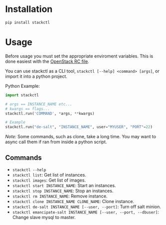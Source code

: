 # Installation

`pip install stackctl`

# Usage

Before usage you must set the appropriate enviroment variables.
This is done easiest with the [OpenStack RC file](http://docs.openstack.org/cli-reference/content/cli_openrc.html).

You can use stackctl as a CLI tool, `stackctl [--help] <command> [args]`,
or import it into a python project.

Python Example:
```python
import stackctl

# args == INSTANCE_NAME etc...
# kwargs == flags...
stackctl.run('COMMAND', *args, **kwargs)

# Example
stackctl.run("de-salt", "INSTANCE_NAME", user="MYUSER", "PORT"=22)
```

*Note:* Some commands, such as clone, take a long time.  You may want to async call them if ran from inside a python script.

## Commands

- `stackctl --help`
- `stackctl list`: Get list of instances.
- `stackctl images`: Get list of images.
- `stackctl start INSTANCE_NAME`: Start an instances.
- `stackctl stop INSTANCE_NAME`: Stop an instances.
- `stackctl rm INSTANCE_NAME`: Remove instance.
- `stackctl clone INSTANCE_NAME CLONE_NAME`: Clone instance.
- `stackctl de-salt INSTANCE_NAME [--user, --port]`: Turn off salt minion.
- `stackctl emancipate-salt INSTANCE_NAME [--user, --port, --dbuser]`: Change slave mysql to master.
